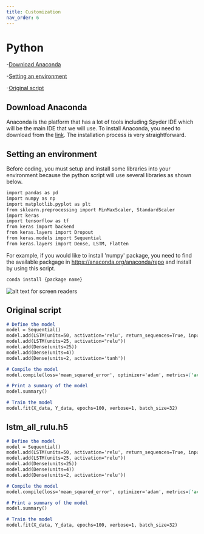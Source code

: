 ```yaml
---
title: Customization
nav_order: 6
---
```

# Python
-[Download Anaconda](#download-Anaconda)

-[Setting an environment](#setting-an-environment)

-[Original script](#original-script)


## Download Anaconda
Anaconda is the platform that has a lot of tools including Spyder IDE which will be the main IDE that we will use.
To install Anaconda, you need to download from the [link](https://www.anaconda.com/download). The installation process is very straightforward.

## Setting an environment
Before coding, you must setup and install some libraries into your environment because the python script will use several libraries as shown below.

```markdown
import pandas as pd
import numpy as np
import matplotlib.pyplot as plt
from sklearn.preprocessing import MinMaxScaler, StandardScaler
import keras
import tensorflow as tf
from keras import backend
from keras.layers import Dropout
from keras.models import Sequential 
from keras.layers import Dense, LSTM, Flatten
```
For example, if you would like to install 'numpy' package, you need to find the available packgage in https://anaconda.org/anaconda/repo and install by using this script.

```markdown
conda install {package name}
```

![alt text for screen readers](interface.png "interface")

## Original script

```markdown
# Define the model
model = Sequential()
model.add(LSTM(units=50, activation='relu', return_sequences=True, input_shape=(2, 6)))
model.add(LSTM(units=25, activation="relu"))
model.add(Dense(units=25))
model.add(Dense(units=4))
model.add(Dense(units=2, activation='tanh'))

# Compile the model
model.compile(loss='mean_squared_error', optimizer='adam', metrics=['accuracy'])

# Print a summary of the model
model.summary()

# Train the model
model.fit(X_data, Y_data, epochs=100, verbose=1, batch_size=32)
```

## lstm_all_rulu.h5

```markdown
# Define the model
model = Sequential()
model.add(LSTM(units=50, activation='relu', return_sequences=True, input_shape=(2, 6)))
model.add(LSTM(units=25, activation="relu"))
model.add(Dense(units=25))
model.add(Dense(units=4))
model.add(Dense(units=2, activation='relu'))

# Compile the model
model.compile(loss='mean_squared_error', optimizer='adam', metrics=['accuracy'])

# Print a summary of the model
model.summary()

# Train the model
model.fit(X_data, Y_data, epochs=100, verbose=1, batch_size=32)
```
